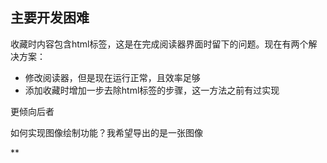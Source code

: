 ## 主要开发困难

收藏时内容包含html标签，这是在完成阅读器界面时留下的问题。现在有两个解决方案：
- 修改阅读器，但是现在运行正常，且效率足够
- 添加收藏时增加一步去除html标签的步骤，这一方法之前有过实现

更倾向后者

如何实现图像绘制功能？我希望导出的是一张图像

**
